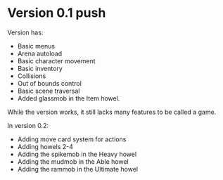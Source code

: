 # Version 0.1 push

Version has:

* Basic menus
* Arena autoload
* Basic character movement
* Basic inventory
* Collisions
* Out of bounds control
* Basic scene traversal
* Added glassmob in the Item howel.

While the version works, it still lacks many features to be called a game.

In version 0.2:

* Adding move card system for actions
* Adding howels 2-4
* Adding the spikemob in the Heavy howel
* Adding the mudmob in the Able howel
* Adding the rammob in the Ultimate howel

